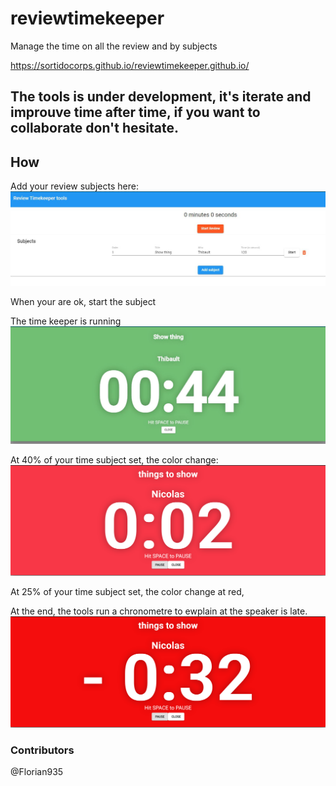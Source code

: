 # reviewtimekeeper
Manage the time on all the review and by subjects

https://sortidocorps.github.io/reviewtimekeeper.github.io/

## The tools is under development, it's iterate and improuve time after time, if you want to collaborate don't hesitate.


## How

Add your review subjects here: 
![alt text](img/welcome.JPG "Set subjects")

When your are ok, start the subject

The time keeper is running
![alt text](img/time.JPG "Set subjects")

At 40% of your time subject set, the color change:
![alt text](img/time2.JPG "Orange")

At 25% of your time subject set, the color change at red,

At the end, the tools run a chronometre to ewplain at the speaker is late.
![alt text](img/over.JPG "Orange")

### Contributors
@Florian935
